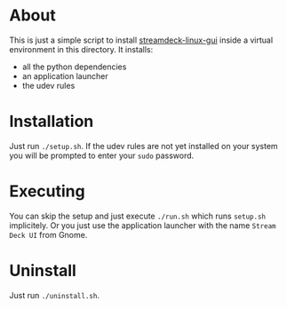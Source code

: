 # About
This is just a simple script to install [streamdeck-linux-gui](https://github.com/streamdeck-linux-gui/streamdeck-linux-gui) inside a virtual environment in this directory.
It installs:
- all the python dependencies
- an application launcher
- the udev rules

# Installation
Just run `./setup.sh`.
If the udev rules are not yet installed on your system you will be prompted to enter your `sudo` password.

# Executing
You can skip the setup and just execute `./run.sh` which runs `setup.sh` implicitely.
Or you just use the application launcher with the name `Stream Deck UI` from Gnome.

# Uninstall
Just run `./uninstall.sh`.
